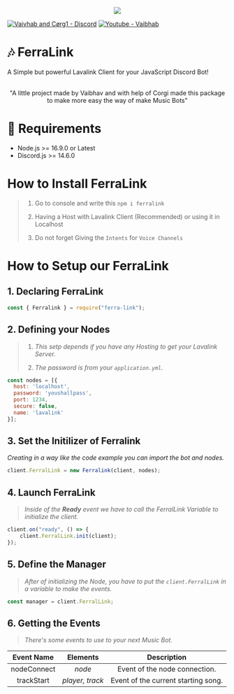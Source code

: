 <p align="center"><img src="https://media.discordapp.net/attachments/936271538196451379/1035586844617883708/feralink_tape.png?width=705&height=134"><p>

[![Vaivhab and Cørg1 - Discord](https://img.shields.io/badge/Server_Support-5865F2?style=for-the-badge&logo=discord&logoColor=FFFFFF)](https://discord.gg/7M6yGBTn79)
[![Youtube - Vaibhab](https://img.shields.io/badge/Cørg1-F72424?style=for-the-badge&logo=youtube)](https://www.youtube.com/channel/UCnkviocxvPGS_80aNjJrCkQ)
<br>

# 🎶 FerraLink


A Simple but powerful Lavalink Client for your JavaScript Discord Bot!

<br>
<center>
"A little project made by Vaibhav and with help of Corgi made this package to make more easy the way of make Music Bots"
</center>

# 🔨 Requirements 

* Node.js >= 16.9.0 or Latest
* Discord.js >= 14.6.0

# How to Install FerraLink

> 1. Go to console and write this `npm i ferralink`
> 
> 2. Having a Host with Lavalink Client (Recommended) or using it in Localhost 
>
> 3. Do not forget Giving the `Intents` for `Voice Channels`

# How to Setup our FerraLink

## 1. Declaring FerraLink

```js
const { Ferralink } = require("ferra-link");
```


## 2. Defining your Nodes

> 1. *This setp depends if you have any Hosting to get your Lavalink Server.*
> 
> 2. *The password is from your `application.yml`.*

```js
const nodes = [{
  host: 'localhost',
  password: 'youshallpass',
  port: 1234,
  secure: false,
  name: 'lavalink'
}];
```


## 3. Set the Initilizer of Ferralink

*Creating in a way like the code example you can import the bot and nodes.*

```js
client.FerralLink = new Ferralink(client, nodes);
```

## 4. Launch FerraLink

> *Inside of the **Ready** event we have to call the FerralLink Variable to initialize the client.*

```js
client.on("ready", () => {
    client.FerralLink.init(client);
});
```


## 5. Define the Manager

> *After of initializing the Node, you have to put the `client.FerralLink` in a variable to make the events.*

```js
const manager = client.FerralLink;
```

## 6. Getting the Events

> *There's some events to use to your next Music Bot.*

<center>

| **Event Name** 	|   **Elements**  	|           **Description**           	|
|:--------------:	|:---------------:	|:-----------------------------------:	|
|   nodeConnect  	|      _node_     	|    Event of the node connection.    	|
|   trackStart   	| _player, track_ 	| Event of the current starting song. 	|
</center>